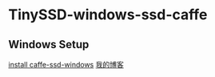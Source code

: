 # TinySSD-windows-ssd-caffe
## Windows Setup

[install caffe-ssd-windows](https://github.com/runhang/caffe-ssd-windows#further-details)
[ 我的博客 ](http://blog.csdn.net/guodongxiaren "悬停显示")

